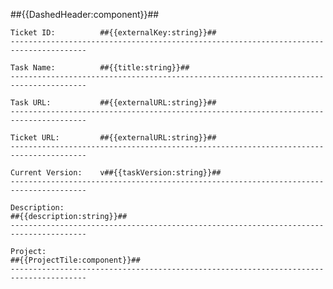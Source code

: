 ##{{DashedHeader:component}}##

    Ticket ID:          ##{{externalKey:string}}##
    ---------------------------------------------------------------------------------------

    Task Name:          ##{{title:string}}##
    ---------------------------------------------------------------------------------------

    Task URL:           ##{{externalURL:string}}##
    ---------------------------------------------------------------------------------------

    Ticket URL:         ##{{externalURL:string}}##
    ---------------------------------------------------------------------------------------

    Current Version:    v##{{taskVersion:string}}##
    ---------------------------------------------------------------------------------------

    Description:
    ##{{description:string}}##
    ---------------------------------------------------------------------------------------

    Project:
    ##{{ProjectTile:component}}##
    ---------------------------------------------------------------------------------------

